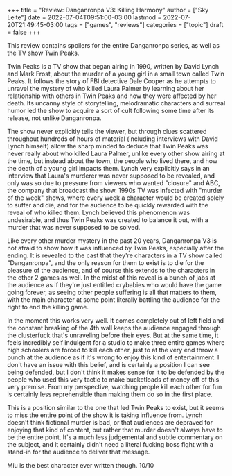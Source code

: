 +++
title = "Review: Danganronpa V3: Killing Harmony"
author = ["Sky Leite"]
date = 2022-07-04T09:51:00-03:00
lastmod = 2022-07-20T21:49:45-03:00
tags = ["games", "reviews"]
categories = ["topic"]
draft = false
+++

This review contains spoilers for the entire Danganronpa series, as well as the TV show Twin Peaks.

Twin Peaks is a TV show that began airing in 1990, written by David Lynch and Mark Frost, about the murder of a young girl in a small town called Twin Peaks. It follows the story of FBI detective Dale Cooper as he attempts to unravel the mystery of who killed Laura Palmer by learning about her relationship with others in Twin Peaks and how they were affected by her death. Its uncanny style of storytelling, melodramatic characters and surreal humor led the show to acquire a sort of cult following some time after its release, not unlike Danganronpa.

The show never explicitly tells the viewer, but through clues scattered throughout hundreds of hours of material (including interviews with David Lynch himself) allow the sharp minded to deduce that Twin Peaks was never really about who killed Laura Palmer, unlike every other show airing at the time, but instead about the town, the people who lived there, and how the death of a young girl impacts them. Lynch very explicitly says in an interview that Laura's murderer was never supposed to be revealed, and only was so due to pressure from viewers who wanted "closure" and ABC, the company that broadcast the show. 1990s TV was infected with "murder of the week" shows, where every week a character would be created solely to suffer and die, and for the audience to be quickly rewarded with the reveal of who killed them. Lynch believed this phenomenon was undesirable, and thus Twin Peaks was created to balance it out, with a murder that was never supposed to be solved.

Like every other murder mystery in the past 20 years, Danganronpa V3 is not afraid to show how it was influenced by Twin Peaks, especially after the ending. It is revealed to the cast that they're characters in a TV show called "Danganronpa", and the only reason for them to exist is to die for the pleasure of the audience, and of course this extends to the characters in the other 2 games as well. In the midst of this reveal is a bunch of jabs at the audience as if they're just entitled crybabies who would have the game going forever, as seeing other people suffering is all that matters to them, with the main character at some point literally battling the audience for the right to end the killing game.

In the moment this works very well. It comes completely out of left field and the constant breaking of the 4th wall keeps the audience engaged through the clusterfuck that's unraveling before their eyes. But at the same time, it feels incredibly self indulgent for a studio to make three entire games where high schoolers are forced to kill each other, just to at the very end throw a punch at the audience as if it's wrong to enjoy this kind of entertainment. I don't have an issue with this belief, and is certainly a position I can see being defended, but I don't think it makes sense for it to be defended by the people who used this very tactic to make bucketloads of money off of this very premise. From my perspective, watching people kill each other for fun is certainly less reprehensible than making them do so in the first place.

This is a position similar to the one that led Twin Peaks to exist, but it seems to miss the entire point of the show it is taking influence from. Lynch doesn't think fictional murder is bad, or that audiences are depraved for enjoying that kind of content, but rather that murder doesn't always have to be the entire point. It's a much less judgemental and subtle commentary on the subject, and it certainly didn't need a literal fucking boss fight with a stand-in for the audience to deliver that message.

Miu is the best character ever written though. 10/10
